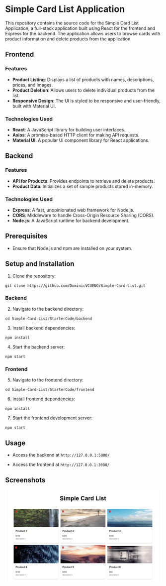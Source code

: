 # Simple Card List Application

This repository contains the source code for the Simple Card List Application, a full-stack application built using React for the frontend and Express for the backend. The application allows users to browse cards with product information and delete products from the application.

## Frontend

### Features

- **Product Listing**: Displays a list of products with names, descriptions, prices, and images.
- **Product Deletion**: Allows users to delete individual products from the list.
- **Responsive Design**: The UI is styled to be responsive and user-friendly, built with Material UI.

### Technologies Used

- **React**: A JavaScript library for building user interfaces.
- **Axios**: A promise-based HTTP client for making API requests.
- **Material UI**: A popular UI component library for React applications.

## Backend

### Features

- **API for Products**: Provides endpoints to retrieve and delete products.
- **Product Data**: Initializes a set of sample products stored in-memory.

### Technologies Used

- **Express**: A fast, unopinionated web framework for Node.js.
- **CORS**: Middleware to handle Cross-Origin Resource Sharing (CORS).
- **Node.js**: A JavaScript runtime for backend development.

## Prerequisites

- Ensure that Node.js and npm are installed on your system.

## Setup and Installation


1. Clone the repository:

```
git clone https://github.com/DominicVCUENG/Simple-Card-List.git
```

### Backend

2. Navigate to the backend directory:

```
cd Simple-Card-List/StarterCode/backend
```

3. Install backend dependencies:

```
npm install
```

4. Start the backend server:

```
npm start
```

### Frontend

5. Navigate to the frontend directory:

```
cd Simple-Card-List/StarterCode/frontend
```

6. Install frontend dependencies:

```
npm install
```

7. Start the frontend development server:

```
npm start
```

## Usage

- Access the backend at `http://127.0.0.1:5000/`

- Access the frontend at `http://127.0.0.1:3000/`

## Screenshots

![Product List](images/ProductList.png)
